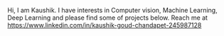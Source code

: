 Hi, I am Kaushik. I have interests in Computer vision, Machine Learning, Deep Learning and please find some of projects below.
Reach me at https://www.linkedin.com/in/kaushik-goud-chandapet-245987128
